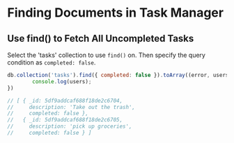 # Finding Documents in Task Manager

## Use find\(\) to Fetch All Uncompleted Tasks

Select the 'tasks' collection to use `find()` on. Then specify the query condition as `completed: false`.

```javascript
db.collection('tasks').find({ completed: false }).toArray((error, users) => {
        console.log(users);
})

// [ { _id: 5df9addcaf688f18de2c6704,
//     description: 'Take out the trash',
//     completed: false },
//   { _id: 5df9addcaf688f18de2c6705,
//     description: 'pick up groceries',
//     completed: false } ]
```


